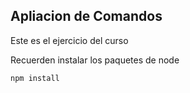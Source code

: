 ## Apliacion de Comandos



Este es el ejercicio del curso


Recuerden instalar los paquetes de node


```
npm install
```